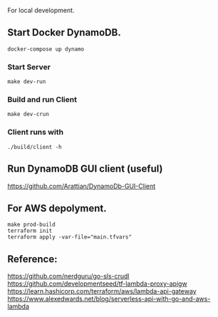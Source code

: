 For local development.

## Start Docker DynamoDB.

```
docker-compose up dynamo
```

### Start Server

```
make dev-run
```

### Build and run Client

```
make dev-crun
```

### Client runs with

```
./build/client -h
```

## Run DynamoDB GUI client (useful)

https://github.com/Arattian/DynamoDb-GUI-Client

## For AWS depolyment.

```
make prod-build
terraform init
terraform apply -var-file="main.tfvars"
```

## Reference:

https://github.com/nerdguru/go-sls-crudl
https://github.com/developmentseed/tf-lambda-proxy-apigw
https://learn.hashicorp.com/terraform/aws/lambda-api-gateway
https://www.alexedwards.net/blog/serverless-api-with-go-and-aws-lambda
